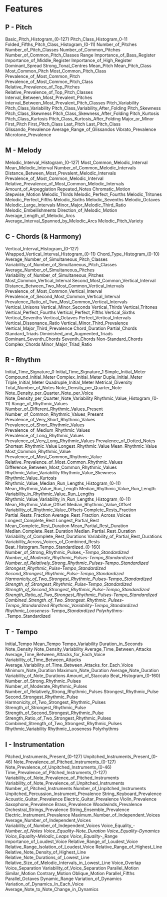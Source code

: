 # Features

## P - Pitch

Basic_Pitch_Histogram_(0-127)
Pitch_Class_Histogram_0-11
Folded_Fifths_Pitch_Class_Histogram_(0-11)
Number_of_Pitches
Number_of_Pitch_Classes
Number_of_Common_Pitches
Number_of_Common_Pitch_Classes
Range
Importance_of_Bass_Register
Importance_of_Middle_Register
Importance_of_High_Register
Dominant_Spread
Strong_Tonal_Centres
Mean_Pitch
Mean_Pitch_Class
Most_Common_Pitch
Most_Common_Pitch_Class
Prevalence_of_Most_Common_Pitch
Prevalence_of_Most_Common_Pitch_Class
Relative_Prevalence_of_Top_Pitches
Relative_Prevalence_of_Top_Pitch_Classes
Interval_Between_Most_Prevalent_Pitches
Interval_Between_Most_Prevalent_Pitch_Classes
Pitch_Variability
Pitch_Class_Variability
Pitch_Class_Variability_After_Folding
Pitch_Skewness
Pitch_Class_Skewness
Pitch_Class_Skewness_After_Folding
Pitch_Kurtosis
Pitch_Class_Kurtosis
Pitch_Class_Kurtosis_After_Folding
Major_or_Minor
First_Pitch
First_Pitch_Class
Last_Pitch
Last_Pitch_Class
Glissando_Prevalence
Average_Range_of_Glissandos
Vibrato_Prevalence
Microtone_Prevalence

## M - Melody

Melodic_Interval_Histogram_(0-127)
Most_Common_Melodic_Interval
Mean_Melodic_Interval
Number_of_Common_Melodic_Intervals
Distance_Between_Most_Prevalent_Melodic_Intervals
Prevalence_of_Most_Common_Melodic_Interval
Relative_Prevalence_of_Most_Common_Melodic_Intervals
Amount_of_Arpeggiation
Repeated_Notes
Chromatic_Motion
Stepwise_Motion
Melodic_Thirds
Melodic_Perfect_Fourths
Melodic_Tritones
Melodic_Perfect_Fifths
Melodic_Sixths
Melodic_Sevenths
Melodic_Octaves
Melodic_Large_Intervals
Minor_Major_Melodic_Third_Ratio
Melodic_Embellishments
Direction_of_Melodic_Motion
Average_Length_of_Melodic_Arcs
Average_Interval_Spanned_by_Melodic_Arcs
Melodic_Pitch_Variety

## C - Chords (& Harmony)

Vertical_Interval_Histogram_(0-127)
Wrapped_Vertical_Interval_Histogram_(0-11)
Chord_Type_Histogram_(0-10)
Average_Number_of_Simultaneous_Pitch_Classes
Variability_of_Number_of_Simultaneous_Pitch_Classes
Average_Number_of_Simultaneous_Pitches
Variability_of_Number_of_Simultaneous_Pitches
Most_Common_Vertical_Interval
Second_Most_Common_Vertical_Interval
Distance_Between_Two_Most_Common_Vertical_Intervals
Prevalence_of_Most_Common_Vertical_Interval
Prevalence_of_Second_Most_Common_Vertical_Interval
Prevalence_Ratio_of_Two_Most_Common_Vertical_Intervals
Vertical_Unisons
Vertical_Minor_Seconds
Vertical_Thirds
Vertical_Tritones
Vertical_Perfect_Fourths
Vertical_Perfect_Fifths
Vertical_Sixths
Vertical_Sevenths
Vertical_Octaves
Perfect_Vertical_Intervals
Vertical_Dissonance_Ratio
Vertical_Minor_Third_Prevalence
Vertical_Major_Third_Prevalence
Chord_Duration
Partial_Chords
Standard_Triads
Diminished_and_Augmented_Triads
Dominant_Seventh_Chords
Seventh_Chords
Non-Standard_Chords
Complex_Chords
Minor_Major_Triad_Ratio

## R - Rhythm

Initial_Time_Signature_0
Initial_Time_Signature_1
Simple_Initial_Meter
Compound_Initial_Meter
Complex_Initial_Meter
Duple_Initial_Meter
Triple_Initial_Meter
Quadruple_Initial_Meter
Metrical_Diversity
Total_Number_of_Notes
Note_Density_per_Quarter_Note
Note_Density_per_Quarter_Note_per_Voice
Note_Density_per_Quarter_Note_Variability
Rhythmic_Value_Histogram_(0-11)
Range_of_Rhythmic_Values
Number_of_Different_Rhythmic_Values_Present
Number_of_Common_Rhythmic_Values_Present
Prevalence_of_Very_Short_Rhythmic_Values
Prevalence_of_Short_Rhythmic_Values
Prevalence_of_Medium_Rhythmic_Values
Prevalence_of_Long_Rhythmic_Values
Prevalence_of_Very_Long_Rhythmic_Values
Prevalence_of_Dotted_Notes
Shortest_Rhythmic_Value
Longest_Rhythmic_Value
Mean_Rhythmic_Value
Most_Common_Rhythmic_Value
Prevalence_of_Most_Common_Rhythmic_Value
Relative_Prevalence_of_Most_Common_Rhythmic_Values
Difference_Between_Most_Common_Rhythmic_Values
Rhythmic_Value_Variability
Rhythmic_Value_Skewness
Rhythmic_Value_Kurtosis
Rhythmic_Value_Median_Run_Lengths_Histogram_(0-11)
Mean_Rhythmic_Value_Run_Length
Median_Rhythmic_Value_Run_Length
Variability_in_Rhythmic_Value_Run_Lengths
Rhythmic_Value_Variability_in_Run_Lengths_Histogram_(0-11)
Mean_Rhythmic_Value_Offset
Median_Rhythmic_Value_Offset
Variability_of_Rhythmic_Value_Offsets
Complete_Rests_Fraction
Partial_Rests_Fraction
Average_Rest_Fraction_Across_Voices
Longest_Complete_Rest
Longest_Partial_Rest
Mean_Complete_Rest_Duration
Mean_Partial_Rest_Duration
Median_Complete_Rest_Duration
Median_Partial_Rest_Duration
Variability_of_Complete_Rest_Durations
Variability_of_Partial_Rest_Durations
Variability_Across_Voices_of_Combined_Rests
Beat_Histogram_Tempo_Standardized_(0-160)
Number_of_Strong_Rhythmic_Pulses_-_Tempo_Standardized
Number_of_Moderate_Rhythmic_Pulses_-_Tempo_Standardized
Number_of_Relatively_Strong_Rhythmic_Pulses_-_Tempo_Standardized
Strongest_Rhythmic_Pulse_-_Tempo_Standardized
Second_Strongest_Rhythmic_Pulse_-_Tempo_Standardized
Harmonicity_of_Two_Strongest_Rhythmic_Pulses_-_Tempo_Standardized
Strength_of_Strongest_Rhythmic_Pulse_-_Tempo_Standardized
Strength_of_Second_Strongest_Rhythmic_Pulse_-_Tempo_Standardized
Strength_Ratio_of_Two_Strongest_Rhythmic_Pulses_-_Tempo_Standardized
Combined_Strength_of_Two_Strongest_Rhythmic_Pulses_-_Tempo_Standardized
Rhythmic_Variability_-_Tempo_Standardized
Rhythmic_Looseness_-_Tempo_Standardized
Polyrhythms_-_Tempo_Standardized

## T - Tempo

Initial_Tempo
Mean_Tempo
Tempo_Variability
Duration_in_Seconds
Note_Density
Note_Density_Variability
Average_Time_Between_Attacks
Average_Time_Between_Attacks_for_Each_Voice
Variability_of_Time_Between_Attacks
Average_Variability_of_Time_Between_Attacks_for_Each_Voice
Minimum_Note_Duration
Maximum_Note_Duration
Average_Note_Duration
Variability_of_Note_Durations
Amount_of_Staccato
Beat_Histogram_(0-160)
Number_of_Strong_Rhythmic_Pulses
Number_of_Moderate_Rhythmic_Pulses
Number_of_Relatively_Strong_Rhythmic_Pulses
Strongest_Rhythmic_Pulse
Second_Strongest_Rhythmic_Pulse
Harmonicity_of_Two_Strongest_Rhythmic_Pulses
Strength_of_Strongest_Rhythmic_Pulse
Strength_of_Second_Strongest_Rhythmic_Pulse
Strength_Ratio_of_Two_Strongest_Rhythmic_Pulses
Combined_Strength_of_Two_Strongest_Rhythmic_Pulses
Rhythmic_Variability
Rhythmic_Looseness
Polyrhythms

## I - Instrumentation

Pitched_Instruments_Present_(0-127)
Unpitched_Instruments_Present_(0-46)
Note_Prevalence_of_Pitched_Instruments_(0-127)
Note_Prevalence_of_Unpitched_Instruments_(0-46)
Time_Prevalence_of_Pitched_Instruments_(1-127)
Variability_of_Note_Prevalence_of_Pitched_Instruments
Variability_of_Note_Prevalence_of_Unpitched_Instruments
Number_of_Pitched_Instruments
Number_of_Unpitched_Instruments
Unpitched_Percussion_Instrument_Prevalence
String_Keyboard_Prevalence
Acoustic_Guitar_Prevalence
Electric_Guitar_Prevalence
Violin_Prevalence
Saxophone_Prevalence
Brass_Prevalence
Woodwinds_Prevalence
Orchestral_Strings_Prevalence
String_Ensemble_Prevalence
Electric_Instrument_Prevalence
Maximum_Number_of_Independent_Voices
Average_Number_of_Independent_Voices
Variability_of_Number_of_Independent_Voices
Voice_Equality_-_Number_of_Notes
Voice_Equality_-_Note_Duration
Voice_Equality_-_Dynamics
Voice_Equality_-_Melodic_Leaps
Voice_Equality_-_Range
Importance_of_Loudest_Voice
Relative_Range_of_Loudest_Voice
Relative_Range_Isolation_of_Loudest_Voice
Relative_Range_of_Highest_Line
Relative_Note_Density_of_Highest_Line
Relative_Note_Durations_of_Lowest_Line
Relative_Size_of_Melodic_Intervals_in_Lowest_Line
Voice_Overlap
Voice_Separation
Variability_of_Voice_Separation
Parallel_Motion
Similar_Motion
Contrary_Motion
Oblique_Motion
Parallel_Fifths
Parallel_Octaves
Dynamic_Range
Variation_of_Dynamics
Variation_of_Dynamics_In_Each_Voice
Average_Note_to_Note_Change_in_Dynamics

